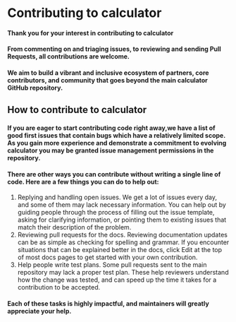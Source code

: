 
# Contributing to calculator
#### Thank you for your interest in contributing to  calculator
#### From commenting on and triaging issues, to reviewing and sending Pull Requests, all contributions are welcome. 
#### We aim to build a vibrant and inclusive ecosystem of partners, core contributors, and community that goes beyond the main calculator GitHub repository.
## How to contribute to calculator
#### If you are eager to start contributing code right away,we have a list of good first issues that contain bugs which have a relatively limited scope. As you gain more experience and demonstrate a commitment to evolving calculator you may be granted issue management permissions in the repository.
#### There are other ways you can contribute without writing a single line of code. Here are a few things you can do to help out:
1. Replying and handling open issues. We get a lot of issues every day, and some of them may lack necessary information. You can help out by guiding people through the process of filling out the issue template, asking for clarifying information, or pointing them to existing issues that match their description of the problem.
2. Reviewing pull requests for the docs. Reviewing documentation updates can be as simple as checking for spelling and grammar. If you encounter situations that can be explained better in the docs, click Edit at the top of most docs pages to get started with your own contribution.
3. Help people write test plans. Some pull requests sent to the main repository may lack a proper test plan. These help reviewers understand how the change was tested, and can speed up the time it takes for a contribution to be accepted.
#### Each of these tasks is highly impactful, and maintainers will greatly appreciate your help.
